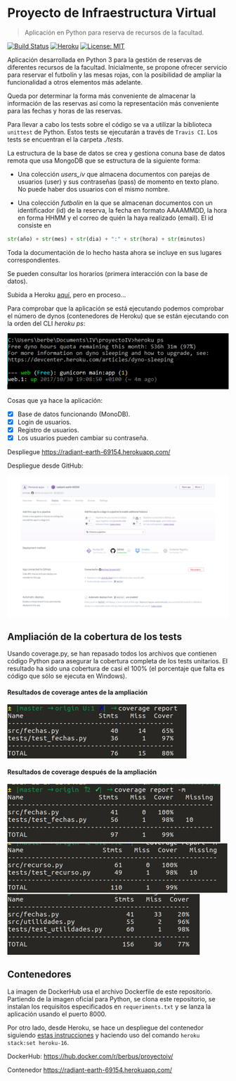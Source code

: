 # Proyecto de Infraestructura Virtual

> Aplicación en Python para reserva de recursos de la facultad.

[![Build Status](https://travis-ci.org/berbus/proyectoIV.svg?branch=master)](https://travis-ci.org/berbus/proyectoIV)
[![Heroku](https://heroku-badge.herokuapp.com/?app=radiant-earth-69154&style=flat&svg=1)](https://radiant-earth-69154.herokuapp.com/)
[![License: MIT](https://img.shields.io/badge/License-MIT-yellow.svg)](https://opensource.org/licenses/MIT)


Aplicación desarrollada en Python 3 para la gestión de reservas de diferentes recursos de la facultad. Inicialmente, se propone ofrecer servicio para reservar el futbolín y las mesas rojas, con la posibilidad de ampliar la funcionalidad a otros elementos más adelante.

Queda por determinar la forma más conveniente de almacenar la información de las reservas así como la representación más conveniente para las fechas y horas de las reservas.

Para llevar a cabo los tests sobre el código se va a utilizar la biblioteca `unittest` de Python. Estos tests se ejecutarán a través de `Travis CI`. Los tests se encuentran el la carpeta *./tests*.

La estructura de la base de datos se crea y gestiona conuna base de datos remota que usa MongoDB que se estructura de la siguiente forma:
- Una colección *users_iv* que almacena documentos con parejas de usuarios (user) y sus contraseñas (pass) de momento en texto plano. No puede haber dos usuarios con el mismo nombre.

- Una colección *futbolin* en la que se almacenan documentos con un identificador (id) de la reserva, la fecha en formato AAAAMMDD, la hora en forma HHMM y el correo de quién la haya realizado (email). El id consiste en

```python
str(año) + str(mes) + str(dia) + ":" + str(hora) + str(minutos)
```

Toda la documentación de lo hecho hasta ahora se incluye en sus lugares correspondientes.

Se pueden consultar los horarios (primera interacción con la base de datos).

Subida a Heroku [aquí](https://radiant-earth-69154.herokuapp.com/), pero en proceso...

Para comprobar que la aplicación se está ejecutando podemos comprobar el número de dynos (contenedores de Heroku) que se están ejecutando con la orden del CLI *heroku ps*:

![img1](static/img/dynos_heroku.png)

Cosas que ya hace la aplicación:

- [X] Base de datos funcionando (MonoDB).
- [X] Login de usuarios.
- [X] Registro de usuarios.
- [X] Los usuarios pueden cambiar su contraseña.

Despliegue https://radiant-earth-69154.herokuapp.com/

Despliegue desde GitHub:

![img2](/static/img/heroku-dep.png)

## Ampliación de la cobertura de los tests
Usando coverage.py, se han repasado todos los archivos que contienen código Python para asegurar la cobertura completa de los tests unitarios. El resultado ha sido una cobertura de casi el 100% (el porcentaje que falta es código que sólo se ejecuta en Windows).

#### Resultados de coverage antes de la ampliación
![img5](static/img/cov_fechas_antes.png)

#### Resultados de coverage después de la ampliación
![img2](static/img/cov_fechas_despues.png)
![img3](static/img/cov_recursos_despues.png)
![img4](static/img/cov_utilidades_despues.png)


## Contenedores

La imagen de DockerHub usa el archivo Dockerfile de este repositorio.  Partiendo de la imagen oficial para Python, se clona este repositorio, se instalan los requisitos especificados en ``requeriments.txt`` y se lanza la aplicación usando el puerto 8000.

Por otro lado, desde Heroku, se hace un despliegue del contenedor siguiendo [estas instrucciones](https://devcenter.heroku.com/articles/container-registry-and-runtime) y haciendo uso del comando  ``heroku stack:set heroku-16``.


DockerHub: https://hub.docker.com/r/berbus/proyectoiv/

Contenedor https://radiant-earth-69154.herokuapp.com/

